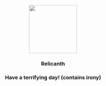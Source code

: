 <p align="center">
    <img src="https://raw.githubusercontent.com/PokeAPI/sprites/master/sprites/pokemon/369.png" width="150" height="150">
</p>
<h3 align="center"> <b>Relicanth</b></h3>
<h3 align="center">Have a terrifying day! (contains irony)</h3>
